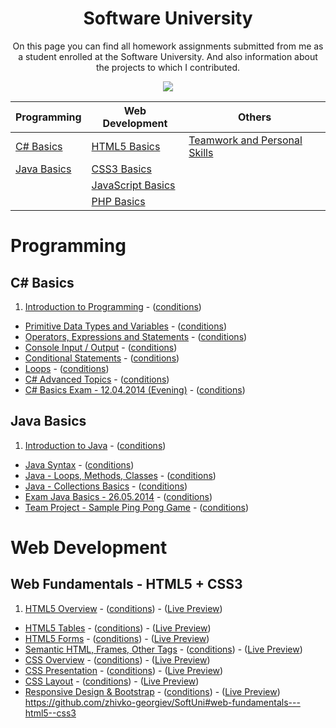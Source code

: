 <h1 align="center">Software University</h1>

<p align="center">On this page you can find all homework assignments submitted from me as a student enrolled at the Software University. And also information about the projects to which I contributed.</p>
<p align="center"><a href="http://softuni.bg/"><img src="https://raw.githubusercontent.com/zhivko-georgiev/SoftUni/master/Others/Software-University-Logo-blue-horizontal.png" /></a></p>

| Programming                                                                                | Web Development                                                                                  | Others																					                         |	
| ------------------------------------------------------------------------------------------ |                         -------------------------------------------------------------------- | -------------------------------------------------------------------- |
| [C# Basics](#c-basics)                                                         	     | [HTML5 Basics](#web-fundamentals---html5--css3)                                                              | [Teamwork and Personal Skills](#teamwork-and-personal-skills)                                                     |                                        
| [Java Basics](#java-basics)                                                                | [CSS3 Basics](#web-fundamentals---html5--css3)                                                             |
|                                                                    | [JavaScript Basics](#javascript-basics)
|												                     | [PHP Basics](#php-basics)								                                                             |

# Programming 

## C# Basics

1. [Introduction to Programming](https://github.com/zhivko-georgiev/SoftUni/tree/master/C%23%20Basics%20Homeworks/1.%20Introduction-to-Programming) - ([conditions](https://github.com/zhivko-georgiev/SoftUni/blob/master/C%23%20Basics%20Homeworks/1.%20Introduction-to-Programming/README.md))
* [Primitive Data Types and Variables](https://github.com/zhivko-georgiev/SoftUni/tree/master/C%23%20Basics%20Homeworks/2.%20Primitive-Data-Types-and-Variables) - ([conditions](https://github.com/zhivko-georgiev/SoftUni/blob/master/C%23%20Basics%20Homeworks/2.%20Primitive-Data-Types-and-Variables/README.md))
* [Operators, Expressions and Statements](https://github.com/zhivko-georgiev/SoftUni/tree/master/C%23%20Basics%20Homeworks/3.%20Operators-Expressions-and-Statements) - ([conditions](https://github.com/zhivko-georgiev/SoftUni/blob/master/C%23%20Basics%20Homeworks/3.%20Operators-Expressions-and-Statements/README.md))
* [Console Input / Output](https://github.com/zhivko-georgiev/SoftUni/tree/master/C%23%20Basics%20Homeworks/4.%20ConsoleIn-ConsoleOut) - ([conditions](https://github.com/zhivko-georgiev/SoftUni/blob/master/C%23%20Basics%20Homeworks/4.%20ConsoleIn-ConsoleOut/README.md))
* [Conditional Statements](https://github.com/zhivko-georgiev/SoftUni/tree/master/C%23%20Basics%20Homeworks/5.%20Conditional%20Statements) - ([conditions](https://github.com/zhivko-georgiev/SoftUni/blob/master/C%23%20Basics%20Homeworks/5.%20Conditional%20Statements/README.md))
* [Loops](https://github.com/zhivko-georgiev/SoftUni/tree/master/C%23%20Basics%20Homeworks/6.%20Loops) - ([conditions](https://github.com/zhivko-georgiev/SoftUni/blob/master/C%23%20Basics%20Homeworks/6.%20Loops/README.md))
* [C# Advanced Topics](https://github.com/zhivko-georgiev/SoftUni/tree/master/C%23%20Basics%20Homeworks/7.%20C%23%20Advanced%20Topics) - ([conditions](https://github.com/zhivko-georgiev/SoftUni/blob/master/C%23%20Basics%20Homeworks/7.%20C%23%20Advanced%20Topics/README.md))
* [C# Basics Exam - 12.04.2014 (Evening)](https://github.com/zhivko-georgiev/SoftUni/tree/master/C%23%20Basics%20Homeworks/8.%20C%23%20Basics%20Exam) - ([conditions](https://github.com/zhivko-georgiev/SoftUni/blob/master/C%23%20Basics%20Homeworks/8.%20C%23%20Basics%20Exam/README.md))

## Java Basics

1. [Introduction to Java](https://github.com/zhivko-georgiev/SoftUni/tree/master/Java%20Basics/1.%20Introduction-to-Java/Homework) - ([conditions](https://github.com/zhivko-georgiev/SoftUni/blob/master/Java%20Basics/1.%20Introduction-to-Java/Homework/readme.md))
* [Java Syntax](https://github.com/zhivko-georgiev/SoftUni/tree/master/Java%20Basics/2.%20Java-Syntax/Homework) - ([conditions](https://github.com/zhivko-georgiev/SoftUni/blob/master/Java%20Basics/2.%20Java-Syntax/Homework/README.md))
* [Java - Loops, Methods, Classes](https://github.com/zhivko-georgiev/SoftUni/tree/master/Java%20Basics/3.%20Java-Loops%2C%20Methods%2C%20Classes) - ([conditions](https://github.com/zhivko-georgiev/SoftUni/blob/master/Java%20Basics/3.%20Java-Loops%2C%20Methods%2C%20Classes/README.md))
* [Java - Collections Basics](https://github.com/zhivko-georgiev/SoftUni/tree/master/Java%20Basics/4.%20Java-Collections-Basics) - ([conditions](https://github.com/zhivko-georgiev/SoftUni/blob/master/Java%20Basics/4.%20Java-Collections-Basics/README.md))
* [Exam Java Basics - 26.05.2014](http://judge.softuni.bg/Contests/12/Java-Basics-Exam-26-May-2014) - ([conditions](https://github.com/zhivko-georgiev/SoftUni/blob/master/Java%20Basics/Java%20Basics%20-%20Exam%2026.05.2014/README.md))
* [Team Project - Sample Ping Pong Game](https://github.com/zhivko-georgiev/SoftUni/tree/master/Java%20Basics/Team%20Project) - ([conditions](https://github.com/zhivko-georgiev/SoftUni/blob/master/Java%20Basics/Team%20Project/README.md))

# Web Development

## Web Fundamentals - HTML5 + CSS3

1. [HTML5 Overview](https://github.com/zhivko-georgiev/SoftUni/tree/master/Web%20Fundamentals%20-%20HTML%20%2B%20CSS/1.%20HTML5%20Overview%20-%20Homework) - ([conditions](https://github.com/zhivko-georgiev/SoftUni/blob/master/Web%20Fundamentals%20-%20HTML%20%2B%20CSS/1.%20HTML5%20Overview%20-%20Homework/README.md)) - ([Live Preview](http://zhivko.softuni-friends.org/homeworks/HTML5%20Overview%20-%20Homework/index.html))
* [HTML5 Tables]() - ([conditions](https://github.com/zhivko-georgiev/SoftUni/blob/master/Web%20Fundamentals%20-%20HTML%20%2B%20CSS/2.%20HTML5%20Tables%20-%20Homework/README.md)) - ([Live Preview](http://zhivko.softuni-friends.org/homeworks/2.%20HTML%20Tables%20-%20Homework/index.html))
* [HTML5 Forms](https://github.com/zhivko-georgiev/SoftUni/tree/master/Web%20Fundamentals%20-%20HTML%20%2B%20CSS/3.%20HTML5%20Forms%20-%20Homework) - ([conditions](https://github.com/zhivko-georgiev/SoftUni/blob/master/Web%20Fundamentals%20-%20HTML%20%2B%20CSS/3.%20HTML5%20Forms%20-%20Homework/README.md)) - ([Live Preview](http://zhivko.softuni-friends.org/homeworks/3.%20HTML5%20Forms%20-%20Homework/index.html))
* [Semantic HTML, Frames, Other Tags](https://github.com/zhivko-georgiev/SoftUni/tree/master/Web%20Fundamentals%20-%20HTML%20%2B%20CSS/4.%20HTML5%20Other%20Tags) - ([conditions](https://github.com/zhivko-georgiev/SoftUni/blob/master/Web%20Fundamentals%20-%20HTML%20%2B%20CSS/4.%20HTML5%20Other%20Tags/README.md)) - ([Live Preview](http://zhivko.softuni-friends.org/homeworks/4.%20HTML5%20Other%20Tags/index.html))
* [CSS Overview]() - ([conditions]()) - ([Live Preview](http://zhivko.softuni-friends.org/homeworks/5.%20CSS%20Overview%20-%20Homework/index.html))
* [CSS Presentation]() - ([conditions]()) - ([Live Preview](http://zhivko.softuni-friends.org/homeworks/6.%20CSS%20Presentation%20Homework/index.html))
* [CSS Layout]() - ([conditions]()) - ([Live Preview](http://zhivko.softuni-friends.org/homeworks/7.%20CSS%20Layout%20Homework/index.html))
* [Responsive Design & Bootstrap]() - ([conditions]()) - ([Live Preview](http://zhivko.softuni-friends.org/homeworks/8.%20Responsive%20Design%20&%20Bootstrap%20Homework/index.html))
https://github.com/zhivko-georgiev/SoftUni#web-fundamentals---html5--css3